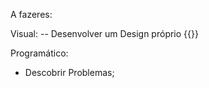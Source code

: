 A fazeres:

Visual: 
-- Desenvolver um Design próprio {{}}


Programático:
- Descobrir Problemas;


